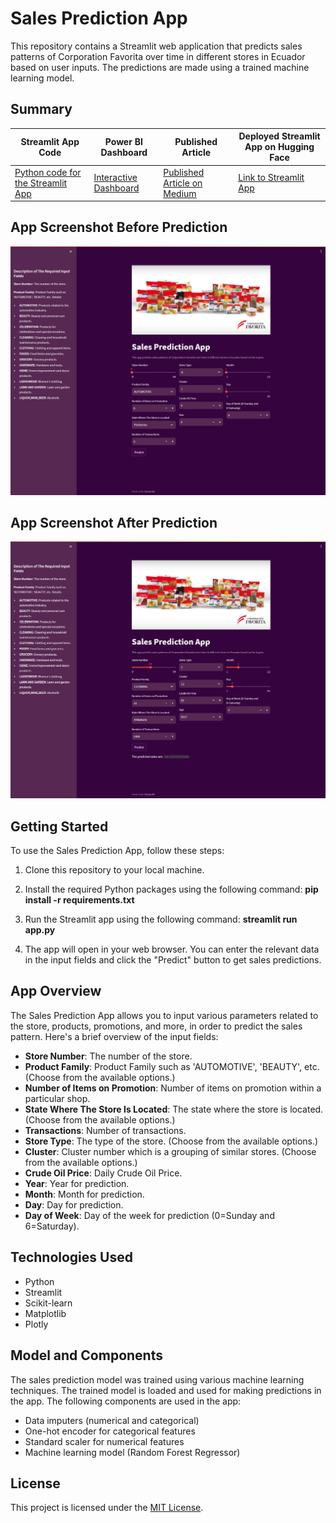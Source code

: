 # Sales Prediction App

This repository contains a Streamlit web application that predicts sales patterns of Corporation Favorita over time in different stores in Ecuador based on user inputs. The predictions are made using a trained machine learning model.

## Summary
|     Streamlit App Code|     Power BI Dashboard|     Published Article|    Deployed Streamlit App on Hugging Face    
| -------------                  | -------------    | -------------    |    -----------------    
|[Python code for the Streamlit App](https://github.com/rasmodev/Machine-Learning-Model-Deployment-on-Streamlit/blob/main/src/app.py)|  [Interactive Dashboard](https://app.powerbi.com/view?r=eyJrIjoiZGE2NmNlNWQtMzU1Ny00MzQ2LTljMGQtNTA1ZmYxYmY4MDhhIiwidCI6IjQ0ODdiNTJmLWYxMTgtNDgzMC1iNDlkLTNjMjk4Y2I3MTA3NSJ9) |  [Published Article on Medium](https://medium.com/@rasmowanyama/deploying-a-machine-learning-streamlit-app-for-sales-prediction-2bc6170658c) |[Link to Streamlit App](https://rasmodev-sales-prediction-app.hf.space/)

## App Screenshot Before Prediction
![App Screenshot Before Prediction](https://github.com/rasmodev/Machine-Learning-Model-Deployment-on-Streamlit/blob/main/screenshots/App_interface_before_pred.png)

## App Screenshot After Prediction
![App Screenshot After Prediction](https://github.com/rasmodev/Machine-Learning-Model-Deployment-on-Streamlit/blob/main/screenshots/App_Interface_After_Pred.png)

## Getting Started

To use the Sales Prediction App, follow these steps:

1. Clone this repository to your local machine.

2. Install the required Python packages using the following command:
   **pip install -r requirements.txt**

3. Run the Streamlit app using the following command:
   **streamlit run app.py**
   

5. The app will open in your web browser. You can enter the relevant data in the input fields and click the "Predict" button to get sales predictions.

## App Overview

The Sales Prediction App allows you to input various parameters related to the store, products, promotions, and more, in order to predict the sales pattern. Here's a brief overview of the input fields:

- **Store Number**: The number of the store.
- **Product Family**: Product Family such as 'AUTOMOTIVE', 'BEAUTY', etc. (Choose from the available options.)
- **Number of Items on Promotion**: Number of items on promotion within a particular shop.
- **State Where The Store Is Located**: The state where the store is located. (Choose from the available options.)
- **Transactions**: Number of transactions.
- **Store Type**: The type of the store. (Choose from the available options.)
- **Cluster**: Cluster number which is a grouping of similar stores. (Choose from the available options.)
- **Crude Oil Price**: Daily Crude Oil Price.
- **Year**: Year for prediction.
- **Month**: Month for prediction.
- **Day**: Day for prediction.
- **Day of Week**: Day of the week for prediction (0=Sunday and 6=Saturday).

## Technologies Used
- Python
- Streamlit
- Scikit-learn
- Matplotlib
- Plotly

## Model and Components
The sales prediction model was trained using various machine learning techniques. The trained model is loaded and used for making predictions in the app. The following components are used in the app:

- Data imputers (numerical and categorical)
- One-hot encoder for categorical features
- Standard scaler for numerical features
- Machine learning model (Random Forest Regressor)

## License

This project is licensed under the [MIT License](LICENSE).








